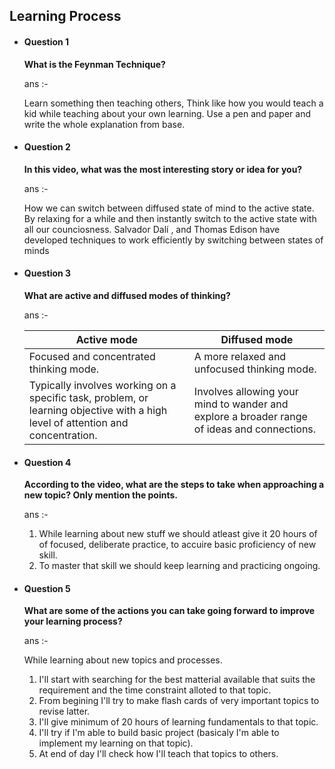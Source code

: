## Learning Process

- #### Question 1

  **What is the Feynman Technique?**

  ans :-

  Learn something then teaching others, Think like how you would teach a kid while teaching about your own learning. Use a pen and paper and write the whole explanation from base.

- #### Question 2

  **In this video, what was the most interesting story or idea for you?**

  ans :-

  How we can switch between diffused state of mind to the active state. By relaxing for a while and then instantly switch to the active state with all our counciosness.
  Salvador Dalí , and Thomas Edison have developed techniques to work efficiently by switching between states of minds

- #### Question 3

  **What are active and diffused modes of thinking?**

  ans :-

  | Active mode                                                                                                                     | Diffused mode                                                                               |
  | ------------------------------------------------------------------------------------------------------------------------------- | ------------------------------------------------------------------------------------------- |
  | Focused and concentrated thinking mode.                                                                                         | A more relaxed and unfocused thinking mode.                                                 |
  | Typically involves working on a specific task, problem, or learning objective with a high level of attention and concentration. | Involves allowing your mind to wander and explore a broader range of ideas and connections. |

- #### Question 4

  **According to the video, what are the steps to take when approaching a new topic? Only mention the points.**

  ans :-

  1. While learning about new stuff we should atleast give it 20 hours of of focused, deliberate practice, to accuire basic proficiency of new skill.
  2. To master that skill we should keep learning and practicing ongoing.

- #### Question 5

  **What are some of the actions you can take going forward to improve your learning process?**

  ans :-

  While learning about new topics and processes.

  1. I'll start with searching for the best matterial available that suits the requirement and the time constraint alloted to that topic.
  2. From begining I'll try to make flash cards of very important topics to revise latter.
  3. I'll give minimum of 20 hours of learning fundamentals to that topic.
  4. I'll try if I'm able to build basic project (basicaly I'm able to implement my learning on that topic).
  5. At end of day I'll check how I'll teach that topics to others.
